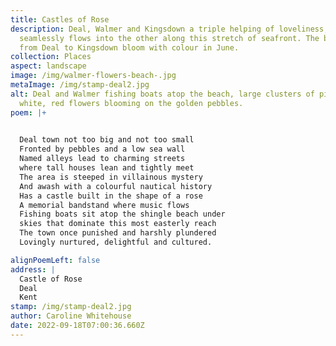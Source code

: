```yaml
---
title: Castles of Rose
description: Deal, Walmer and Kingsdown a triple helping of loveliness, one
  seamlessly flows into the other along this stretch of seafront. The beaches
  from Deal to Kingsdown bloom with colour in June.
collection: Places
aspect: landscape
image: /img/walmer-flowers-beach-.jpg
metaImage: /img/stamp-deal2.jpg
alt: Deal and Walmer fishing boats atop the beach, large clusters of pink,
  white, red flowers blooming on the golden pebbles.
poem: |+
  

  Deal town not too big and not too small
  Fronted by pebbles and a low sea wall
  Named alleys lead to charming streets
  where tall houses lean and tightly meet
  The area is steeped in villainous mystery 
  And awash with a colourful nautical history
  Has a castle built in the shape of a rose 
  A memorial bandstand where music flows
  Fishing boats sit atop the shingle beach under
  skies that dominate this most easterly reach
  The town once punished and harshly plundered
  Lovingly nurtured, delightful and cultured.

alignPoemLeft: false
address: |
  Castle of Rose
  Deal 
  Kent
stamp: /img/stamp-deal2.jpg
author: Caroline Whitehouse
date: 2022-09-18T07:00:36.660Z
---
```


